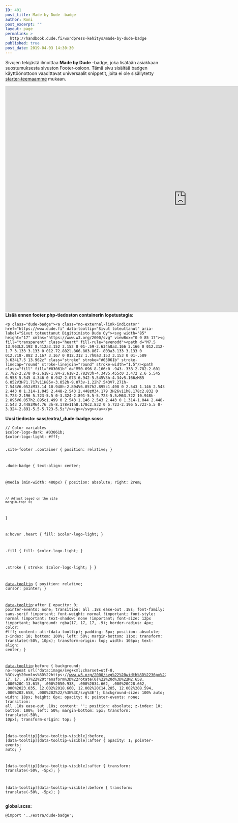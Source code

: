 ```yaml
---
ID: 401
post_title: Made by Dude -badge
author: Roni
post_excerpt: ""
layout: page
permalink: >
  http://handbook.dude.fi/wordpress-kehitys/made-by-dude-badge
published: true
post_date: 2019-04-03 14:30:30
---
```

Sivujen tekijästä ilmoittaa <b>Made by Dude</b> -badge, joka lisätään asiakkaan suostumuksesta sivuston Footer-osioon. Tämä sivu sisältää badgen käyttöönottoon vaadittavat universaalit snippetit, joita ei ole sisällytetty <a class="github" href="https://github.com/digitoimistodude/air-light">starter-teemaamme</a> mukaan.

<iframe style="display: block !important; max-width: 1140px !important;" src="https://player.vimeo.com/video/463039697?background=1" width="1140" height="710" frameborder="0" allowfullscreen="allowfullscreen"></iframe><strong>Lisää ennen footer.php-tiedoston containerin lopetustagia:</strong>
<pre class="language-html"><code>&lt;p class="dude-badge"&gt;&lt;a class="no-external-link-indicator" href="https://www.dude.fi" data-tooltip="Sivut toteuttanut" aria-label="Sivut toteuttanut Digitoimisto Dude Oy"&gt;&lt;svg width="85" height="17" xmlns="https://www.w3.org/2000/svg" viewBox="0 0 85 17"&gt;&lt;g fill="transparent" class="heart" fill-rule="evenodd"&gt;&lt;path d="M7.5 13.963L2.192 8.412a3.152 3.152 0 01-.59-3.634h0a3.166 3.166 0 012.312-1.7 3.133 3.133 0 012.72.882l.866.803.867-.803a3.133 3.133 0 012.718-.882 3.167 3.167 0 012.312 1.7h0a3.153 3.153 0 01-.589 3.634L7.5 13.962z" class="stroke" stroke="#03061b" stroke-linecap="round" stroke-linejoin="round" stroke-width="1.5"/&gt;&lt;path class="fill" fill="#03061b" d="M50.696 8.166c0 .943-.338 2.782-2.601 2.782-2.278 0-2.618-1.84-2.618-2.782V3h-4.34v5.455c0 3.472 2.6 5.545 6.958 5.545 4.346 0 6.942-2.073 6.942-5.545V3h-4.34v5.166zM85 6.052V3H71.717v11H85v-3.052h-9.073v-1.22h7.543V7.271h-7.543V6.052zM33.14 10.948h-2.894V6.057h2.895c1.498 0 2.543 1.146 2.543 2.443 0 1.314-1.045 2.448-2.543 2.448zM34.179 3H26v11h8.178c2.832 0 5.723-2.196 5.723-5.5 0-3.324-2.891-5.5-5.723-5.5zM63.722 10.948h-2.895V6.057h2.895c1.499 0 2.543 1.146 2.543 2.443 0 1.314-1.044 2.448-2.543 2.448zM64.76 3h-8.178v11h8.178c2.832 0 5.723-2.196 5.723-5.5 0-3.324-2.891-5.5-5.723-5.5z"/&gt;&lt;/g&gt;&lt;/svg&gt;&lt;/a&gt;&lt;/p&gt;</code></pre>
<strong>Uusi tiedosto: sass/extra/_dude-badge.scss:</strong>
<pre class="language-scss"><code>// Color variables
$color-logo-dark: #03061b;
$color-logo-light: #fff;

.site-footer .container {
  position: relative;
}

.dude-badge {
  text-align: center;

  @media (min-width: 480px) {
    position: absolute;
    right: 2rem;

    // Adjust based on the site
    margin-top: 0;
  }

  a:hover .heart {
    fill: $color-logo-light;
  }

  .fill {
    fill: $color-logo-light;
  }

  .stroke {
    stroke: $color-logo-light;
  }
}

[data-tooltip] {
  position: relative;
  cursor: pointer;
}

[data-tooltip]:after {
  opacity: 0;
  pointer-events: none;
  transition: all .18s ease-out .18s;
  font-family: sans-serif !important;
  font-weight: normal !important;
  font-style: normal !important;
  text-shadow: none !important;
  font-size: 12px !important;
  background: rgba(17, 17, 17, .9);
  border-radius: 4px;
  color: #fff;
  content: attr(data-tooltip);
  padding: 5px;
  position: absolute;
  z-index: 10;
  bottom: 100%;
  left: 50%;
  margin-bottom: 11px;
  transform: translate(-50%, 10px);
  transform-origin: top;
  width: 105px;
  text-align: center;
}

[data-tooltip]:before {
  background: no-repeat url('data:image/svg+xml;charset=utf-8, %3Csvg%20xmlns%3D%22https://www.w3.org/2000/svg%22%20width%3D%2236px%22%20height%3D%2212px%22%3E%3Cpath%20fill%3D%22rgba(17, 17, 17, .9)%22%20transform%3D%22rotate(0)%22%20d%3D%22M2.658, .000%20C-13.615, .000%2050.938, .000%2034.662, .000%20C28.662, .000%2023.035, 12.002%2018.660, 12.002%20C14.285, 12.002%208.594, .000%202.658, .000%20Z%22/%3E%3C/svg%3E');
  background-size: 100% auto;
  width: 18px;
  height: 6px;
  opacity: 0;
  pointer-events: none;
  transition: all .18s ease-out .18s;
  content: '';
  position: absolute;
  z-index: 10;
  bottom: 100%;
  left: 50%;
  margin-bottom: 5px;
  transform: translate(-50%, 10px);
  transform-origin: top;
}

[data-tooltip]:hover:before,
[data-tooltip]:hover:after,
[data-tooltip][data-tooltip-visible]:before,
[data-tooltip][data-tooltip-visible]:after {
  opacity: 1;
  pointer-events: auto;
}

[data-tooltip]:hover:after,
[data-tooltip][data-tooltip-visible]:after {
  transform: translate(-50%, -5px);
}

[data-tooltip]:hover:before,
[data-tooltip][data-tooltip-visible]:before {
  transform: translate(-50%, -5px);
}
</code></pre>
<strong>global.scss:</strong>
<pre class="language-scss"><code>@import '../extra/dude-badge';</code></pre>